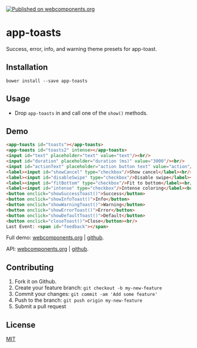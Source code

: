 [![Published on webcomponents.org](https://img.shields.io/badge/webcomponents.org-published-blue.svg)](https://www.webcomponents.org/element/jifalops/app-toasts)

# app-toasts
Success, error, info, and warning theme presets for app-toast.

## Installation
```
bower install --save app-toasts
```

## Usage
* Drop `app-toasts` in and call one of the `show()` methods.

## Demo
<!--
```
<custom-element-demo height="300">
  <template>
    <script src="../webcomponentsjs/webcomponents-lite.js"></script>
    <link rel="import" href="app-toasts.html">
    <next-code-block></next-code-block>
    <script>
      var toasts = document.getElementById('toasts');
      var toasts2 = document.getElementById('toasts2');
      var intense = document.getElementById('intense');
      var text = document.getElementById('text');
      var duration = document.getElementById('duration');
      var actionText = document.getElementById('actionText');
      var showCancel = document.getElementById('showCancel');
      var disableSwipe = document.getElementById('disableSwipe');
      var fitBottom = document.getElementById('fitBottom');
      var feedback = document.getElementById('feedback');
      function showSuccessToast() {
        if (intense.checked) toasts2.showSuccessToast(text.value, _makeProperties());
        else toasts.showSuccessToast(text.value, _makeProperties());
      }
      function showInfoToast() {
        if (intense.checked) toasts2.showInfoToast(text.value, _makeProperties());
        else toasts.showInfoToast(text.value, _makeProperties());
      }
      function showWarningToast() {
        if (intense.checked) toasts2.showWarningToast(text.value, _makeProperties());
        else toasts.showWarningToast(text.value, _makeProperties());
      }
      function showErrorToast() {
        if (intense.checked) toasts2.showErrorToast(text.value, _makeProperties());
        else toasts.showErrorToast(text.value, _makeProperties());
      }
      function showDefaultToast() {
        if (intense.checked) toasts2.showDefaultToast(text.value, _makeProperties());
        else toasts.showDefaultToast(text.value, _makeProperties());
      }
      function _makeProperties() {
        return {
          duration: Number(duration.value),
          actionText: actionText.value,
          showCancel: showCancel.checked,
          disableSwipe: disableSwipe.checked,
          fitBottom: fitBottom.checked,
          onAction: function() { feedback.innerText = "onAction()"; },
          onCancel: function() { feedback.innerText = "onCancel()"; }
        };
      }
      function closeToast() {
        toasts.close();
        toasts2.close();
      }
    </script>
  </template>
</custom-element-demo>
```
-->

```html
<app-toasts id="toasts"></app-toasts>
<app-toasts id="toasts2" intense></app-toasts>
<input id="text" placeholder="text" value="text"/><br/>
<input id="duration" placeholder="duration (ms)" value="3000"/><br/>
<input id="actionText" placeholder="action button text" value="action"/><br/>
<label><input id="showCancel" type="checkbox"/>Show cancel</label><br/>
<label><input id="disableSwipe" type="checkbox"/>Disable swipe</label><br/>
<label><input id="fitBottom" type="checkbox"/>Fit to bottom</label><br/>
<label><input id="intense" type="checkbox"/>Intense coloring</label><br/><br/>
<button onclick="showSuccessToast()">Success</button>
<button onclick="showInfoToast()">Info</button>
<button onclick="showWarningToast()">Warning</button>
<button onclick="showErrorToast()">Error</button>
<button onclick="showDefaultToast()">Default</button>
<button onclick="closeToast()">Close</button><br/>
Last Event: <span id="feedback"></span>
```

Full demo:
[webcomponents.org](https://www.webcomponents.org/element/jifalops/app-toasts/demo/demo/index.html)
| [github](https://jifalops.github.io/app-toasts/components/app-toasts/demo/).

API: [webcomponents.org](https://www.webcomponents.org/element/jifalops/app-toasts/app-toasts)
| [github](https://jifalops.github.io/app-toasts).

## Contributing

1. Fork it on Github.
2. Create your feature branch: `git checkout -b my-new-feature`
3. Commit your changes: `git commit -am 'Add some feature'`
4. Push to the branch: `git push origin my-new-feature`
5. Submit a pull request

## License

[MIT](https://opensource.org/licenses/MIT)
